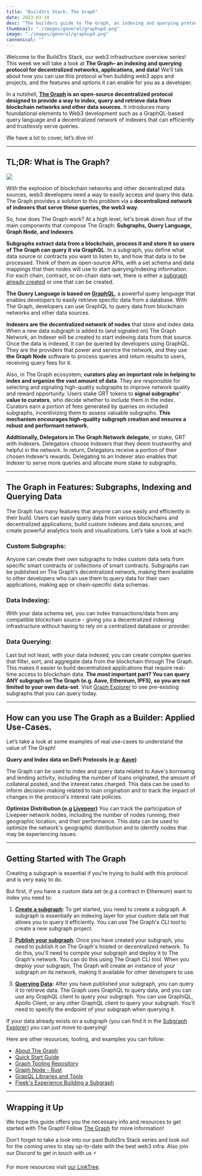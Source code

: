 ```yaml
---
title: "Build3rs Stack: The Graph"
date: 2023-03-10
desc: "The builders guide to The Graph, an indexing and querying protocol for decentralized networks, applications, and data!"
thumbnail: "./images/general/graphupd.png"
image: "./images/general/graphupd.png"
cannonical: ""
---
```


Welcome to the Build3rs Stack, our web3 infrastructure overview series! This week we will take a look at **The Graph– an indexing and querying protocol for decentralized networks, applications, and data!** We'll talk about how you can use this protocol w’hen building web3 apps and projects, and the features and options it can enable for you as a developer.

In a nutshell, **[The Graph](https://thegraph.com/en/) is an open-source decentralized protocol designed to provide a way to index, query and retrieve data from blockchain networks and other data sources.** It introduces many foundational elements to Web3 development such as a GraphQL-based query language and a decentralized network of indexers that can efficiently and trustlessly serve queries.

We have a lot to cover, let’s dive in! 


***

## TL;DR: What is The Graph?

![](./images/general/thegraph.png)

With the explosion of blockchain networks and other decentralized data sources, web3 developers need a way to easily access and query this data. The Graph provides a solution to this problem via a **decentralized network of indexers that serve these queries, the web3 way**.

So, how does The Graph work? At a high level, let's break down four of the main components that compose The Graph: **Subgraphs, Query Language, Graph Node, and Indexers**.

**Subgraphs extract data from a blockchain, process it and store it so users of The Graph can query it via GraphQL**. In a subgraph, you define what data source or contracts you want to listen to, and how that data is to be processed. Think of them as open-source APIs, with a set schema and data mappings that then nodes will use to start querying/indexing information. For each chain, contract, or on-chain data-set, there is either a [subgraph already created](https://thegraph.com/explorer) or one that can be created.

**The Query Language is based on [GraphQL](https://graphql.org/)**, a powerful query language that enables developers to easily retrieve specific data from a database. With The Graph, developers can use GraphQL to query data from blockchain networks and other data sources.

**Indexers are the decentralized network of nodes** that store and index data. When a new data subgraph is added to (and signaled on) The Graph Network, an Indexer will be created to start indexing data from that source. Once the data is indexed, it can be queried by developers using GraphQL. They are the providers that power and service the network, and they use **the Graph Node** software to process queries and return results to users, receiving query fees for it.

Also, in The Graph ecosystem; **curators play an important role in helping to index and organize the vast amount of data**. They are responsible for selecting and signaling high-quality subgraphs to improve network quality and reward opportunity. Users stake GRT tokens to **signal subgraphs' value to curators**, who decide whether to include them in the index. Curators earn a portion of fees generated by queries on included subgraphs, incentivizing them to assess valuable subgraphs. **This mechanism encourages high-quality subgraph creation and ensures a robust and performant network.**

**Additionally, Delegators in The Graph Network delegate**, or stake, GRT with Indexers. Delegators choose Indexers that they deem trustworthy and helpful in the network. In return, Delegators receive a portion of their chosen Indexer’s rewards. Delegating to an Indexer also enables that Indexer to serve more queries and allocate more stake to subgraphs.


***

## The Graph in Features: Subgraphs, Indexing and Querying Data 

The Graph has many features that anyone can use easily and efficiently in their build. Users can easily query data from various blockchains and decentralized applications, build custom indexes and data sources, and create powerful analytics tools and visualizations. Let’s take a look at each:

### Custom Subgraphs: 

Anyone can create their own subgraphs to index custom data sets from specific smart contracts or collections of smart contracts. Subgraphs can be published on The Graph's decentralized network, making them available to other developers who can use them to query data for their own applications, making app or chain-specific data schemas.

### Data Indexing: 

With your data schema set, you can index transactions/data from any compatible blockchain source - giving you a decentralized indexing infrastructure without having to rely on a centralized database or provider.

### Data Querying: 

Last but not least, with your data indexed, you can create complex queries that filter, sort, and aggregate data from the blockchain through The Graph. This makes it easier to build decentralized applications that require real-time access to blockchain data. **The most important part? You can query ANY subgraph on The Graph (e.g. Aave, Ethereum, IPFS), so you are not limited to your own data-set**. Visit [Graph Explorer](https://thegraph.com/explorer) to see pre-existing subgraphs that you can query today.

***

## How can you use The Graph as a Builder: Applied Use-Cases.

Let’s take a look at some examples of real use-cases to understand the value of The Graph!

**Query and Index data on DeFi Protocols (e.g: [Aave](https://twitter.com/AaveAave))**

The Graph can be used to index and query data related to Aave's borrowing and lending activity, including the number of loans originated, the amount of collateral posted, and the interest rates charged. This data can be used to inform decision-making related to loan origination and to track the impact of changes in the protocol's interest rate policies.


**Optimize Distribution (e.g [Livepeer](https://twitter.com/Livepeer))**
You can track the participation of Livepeer network nodes, including the number of nodes running, their geographic location, and their performance. This data can be used to optimize the network's geographic distribution and to identify nodes that may be experiencing issues.


***

## Getting Started with The Graph

Creating a subgraph is essential if you’re trying to build with this protocol and is very easy to do.

But first, if you have a custom data set (e.g a contract in Ethereum) want to index you need to:

1. **[Create a subgraph](https://thegraph.com/docs/en/developing/creating-a-subgraph/)**: To get started, you need to create a subgraph. A subgraph is essentially an indexing layer for your custom data set that allows you to query it efficiently. You can use The Graph's CLI tool to create a new subgraph project. 

2. **[Publish your subgraph](https://thegraph.com/docs/en/deploying/subgraph-studio/)**: Once you have created your subgraph, you need to publish it on The Graph's hosted or decentralized network. To do this, you'll need to compile your subgraph and deploy it to The Graph's network. You can do this using The Graph CLI tool. When you deploy your subgraph, The Graph will create an instance of your subgraph on its network, making it available for other developers to use.

3. **[Querying Data](https://thegraph.com/docs/en/querying/querying-the-graph/):** After you have published your subgraph, you can query it to retrieve data. The Graph uses GraphQL to query data, and you can use any GraphQL client to query your subgraph. You can use GraphiQL, Apollo Client, or any other GraphQL client to query your subgraph. You'll need to specify the endpoint of your subgraph when querying it.

If your data already exists on a subgraph (you can find it in the [Subgraph Explorer](https://thegraph.com/explorer)) you can just move to querying!

Here are other resources, tooling, and examples you can follow:

* [About The Graph](https://thegraph.com/docs/en/about/)
* [Quick Start Guide](https://thegraph.com/docs/en/cookbook/quick-start/)
* [Graph Tooling Repository](https://github.com/graphprotocol/graph-tooling)
* [Graph Node - Rust](https://github.com/graphprotocol/graph-node)
* [GrapQL Libraries and Tools](https://graphql.org/code/)
* [Fleek's Experience Building a Subgraph](https://blog.fleek.xyz/post/thegraph-and-nfas-deploying-subgraphs)

***

## Wrapping it Up

We hope this guide offers you the necessary info and resources to get started with The Graph! Follow [The Graph](https://twitter.com/graphprotocol) for more information!

Don’t forget to take a look into our past Build3rs Stack series and look out for the coming ones to stay up-to-date with the best web3 infra. Also join our Discord to get in touch with us ⚡

For more resources visit [our LinkTree](https://linktr.ee/fleek).